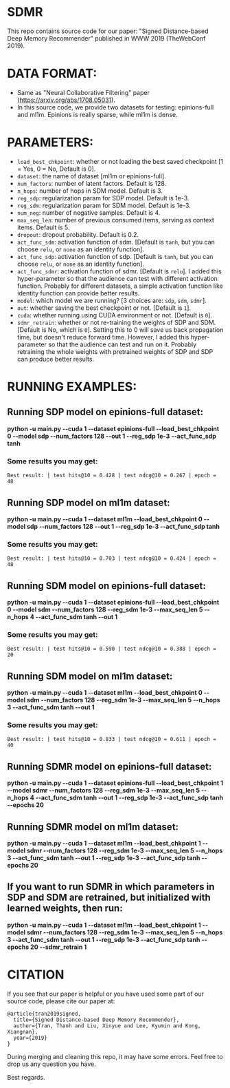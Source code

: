 # SDMR
This repo contains source code for our paper: "Signed Distance-based Deep Memory Recommender" published in WWW 2019 (TheWebConf 2019).

# DATA FORMAT:
- Same as "Neural Collaborative Filtering" paper (https://arxiv.org/abs/1708.05031).
- In this source code, we provide two datasets for testing: epinions-full and ml1m. Epinions is really sparse, while ml1m is dense.

# PARAMETERS:
<!-- - <code>saved_path</code>: the folder to save the checkpoints [Default is <code>chk_points</code>]. -->
<!-- - <code>epochs</code>: Number of running epoches. Default is 50. -->
<!-- - <code>path</code>: path of the dataset, default is <code>data</code>. -->
- <code>load_best_chkpoint</code>: whether or not loading the best saved checkpoint [1 = Yes, 0 = No, Default is 0].
- <code>dataset</code>: the name of dataset [ml1m or epinions-full].
- <code>num_factors</code>: number of latent factors. Default is 128.
- <code>n_hops</code>: number of hops in SDM model. Default is 3.
- <code>reg_sdp</code>: regularization param for SDP model. Default is 1e-3.
- <code>reg_sdm</code>: regularization param for SDM model. Default is 1e-3.
- <code>num_neg</code>: number of negative samples. Default is 4.
- <code>max_seq_len</code>: number of previous consumed items, serving as context items. Default is 5.
- <code>dropout</code>: dropout probability. Default is 0.2.
- <code>act_func_sdm</code>: activation function of sdm. [Default is <code>tanh</code>, but you can choose <code>relu</code>, or <code>none</code> as an identity function].
- <code>act_func_sdp</code>: activation function of sdp. [Default is <code>tanh</code>, but you can choose <code>relu</code>, or <code>none</code> as an identity function].
- <code>act_func_sdmr</code>: activation function of sdmr. [Default is <code>relu</code>]. I added this hyper-parameter so that the audience can test with different activation function. Probably for different datasets, a simple activation function like identity function can provide better results.
- <code>model</code>: which model we are running? [3 choices are: <code>sdp</code>, <code>sdm</code>, <code>sdmr</code>].
- <code>out</code>: whether saving the best checkpoint or not. [Default is <code>1</code>].
- <code>cuda</code>: whether running using CUDA environment or not. [Default is <code>0</code>].
- <code>sdmr_retrain</code>: whether or not re-training the weights of SDP and SDM. [Default is No, which is <code>0</code>]. Setting this to 0 will save us back propagation time, but doesn't reduce forward time. However, I added this hyper-parameter so that the audience can test and run on it. Probably retraining the whole weights with pretrained weights of SDP and SDP can produce better results.

# RUNNING EXAMPLES:
## Running SDP model on epinions-full dataset:
**python -u main.py --cuda 1 --dataset epinions-full --load_best_chkpoint 0 --model sdp --num_factors 128 --out 1 --reg_sdp 1e-3 --act_func_sdp tanh**

### Some results you may get:
```
Best result: | test hits@10 = 0.428 | test ndcg@10 = 0.267 | epoch = 48
```

## Running SDP model on ml1m dataset:
**python -u main.py --cuda 1 --dataset ml1m --load_best_chkpoint 0 --model sdp --num_factors 128 --out 1 --reg_sdp 1e-3 --act_func_sdp tanh**

### Some results you may get:
```
Best result: | test hits@10 = 0.703 | test ndcg@10 = 0.424 | epoch = 48
```

## Running SDM model on epinions-full dataset:
**python -u main.py --cuda 1 --dataset epinions-full --load_best_chkpoint 0 --model sdm --num_factors 128 --reg_sdm 1e-3 --max_seq_len 5 --n_hops 4 --act_func_sdm tanh --out 1**

### Some results you may get:
```
Best result: | test hits@10 = 0.590 | test ndcg@10 = 0.388 | epoch = 20
```

## Running SDM model on ml1m dataset:
**python -u main.py --cuda 1 --dataset ml1m --load_best_chkpoint 0 --model sdm --num_factors 128 --reg_sdm 1e-3 --max_seq_len 5 --n_hops 3 --act_func_sdm tanh --out 1**

### Some results you may get:
```
Best result: | test hits@10 = 0.833 | test ndcg@10 = 0.611 | epoch = 40
```

## Running SDMR model on epinions-full dataset:
**python -u main.py --cuda 1 --dataset epinions-full --load_best_chkpoint 1 --model sdmr --num_factors 128 --reg_sdm 1e-3 --max_seq_len 5 --n_hops 4 --act_func_sdm tanh --out 1 --reg_sdp 1e-3 --act_func_sdp tanh --epochs 20**

## Running SDMR model on ml1m dataset:
**python -u main.py --cuda 1 --dataset ml1m --load_best_chkpoint 1 --model sdmr --num_factors 128 --reg_sdm 1e-3 --max_seq_len 5 --n_hops 3 --act_func_sdm tanh --out 1 --reg_sdp 1e-3 --act_func_sdp tanh  --epochs 20**

## If you want to run SDMR in which parameters in SDP and SDM are retrained, but initialized with learned weights, then run:
**python -u main.py --cuda 1 --dataset ml1m --load_best_chkpoint 1 --model sdmr --num_factors 128 --reg_sdm 1e-3 --max_seq_len 5 --n_hops 3 --act_func_sdm tanh --out 1 --reg_sdp 1e-3 --act_func_sdp tanh  --epochs 20 --sdmr_retrain 1**

# CITATION
If you see that our paper is helpful or you have used some part of our source code, please cite our paper at:

```
@article{tran2019signed,
  title={Signed Distance-based Deep Memory Recommender},
  author={Tran, Thanh and Liu, Xinyue and Lee, Kyumin and Kong, Xiangnan},
  year={2019}
}
```

During merging and cleaning this repo, it may have some errors. Feel free to drop us any question you have. 

Best regards.
